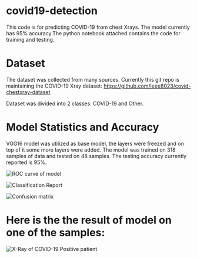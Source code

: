 # covid19-detection
This code is for predicting COVID-19 from chest Xrays. The model currently has 95% accuracy.The python notebook attached contains the code for training and testing.


# Dataset
The dataset was collected from many sources. Currently this git repo is maintaining the COVID-19 Xray dataset:
https://github.com/ieee8023/covid-chestxray-dataset

Dataset was divided into 2 classes: COVID-19 and Other.

# Model Statistics and Accuracy
VGG16 model was utilized as base model, the layers were freezed and on top of it some more layers were added. The model was trained on 318 samples of data and tested on 48 samples. The testing accuracy currently reported is 95%.

![ROC curve of model](https://github.com/hananshafi/covid19-detection/blob/master/covid-roc.png)

![Classification Report](https://github.com/hananshafi/covid19-detection/blob/master/cls_report.JPG)

![Confusion matrix](https://github.com/hananshafi/covid19-detection/blob/master/cmatrix.JPG)


# Here is the the result of model on one of the samples:

![X-Ray of COVID-19 Positive patient](https://github.com/hananshafi/covid19-detection/blob/master/covid-19.JPG)
